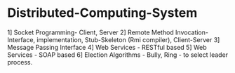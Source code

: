 # Distributed-Computing-System
1] Socket Programming- Client, Server
2] Remote Method Invocation- Interface, implementation, Stub-Skeleton (Rmi compiler), Client-Server
3] Message Passing Interface
4] Web Services - RESTful based
5] Web Services - SOAP based
6] Election Algorithms - Bully, Ring - to select leader process.
